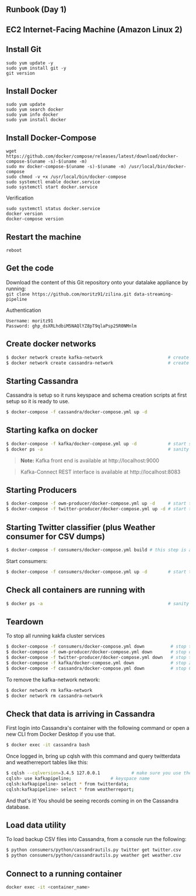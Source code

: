 ## Runbook (Day 1)

## EC2 Internet-Facing Machine (Amazon Linux 2)

## Install Git
```
sudo yum update -y
sudo yum install git -y
git version
```

## Install Docker
```
sudo yum update
sudo yum search docker
sudo yum info docker
sudo yum install docker
```

## Install Docker-Compose
```
wget https://github.com/docker/compose/releases/latest/download/docker-compose-$(uname -s)-$(uname -m) 
sudo mv docker-compose-$(uname -s)-$(uname -m) /usr/local/bin/docker-compose
sudo chmod -v +x /usr/local/bin/docker-compose
sudo systemctl enable docker.service
sudo systemctl start docker.service
```

Verification
```
sudo systemctl status docker.service
docker version
docker-compose version
```

## Restart the machine
``reboot``

## Get the code
Download the content of this Git repository onto your datalake appliance by running:  
``git clone https://github.com/moritz91/zilina.git data-streaming-pipeline``

Authentication
```
Username: moritz91
Password: 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
```

## Create docker networks
```bash
$ docker network create kafka-network                         # create a new docker network for kafka cluster (zookeeper, broker, kafka-manager services, and kafka connect sink services)
$ docker network create cassandra-network                     # create a new docker network for cassandra. (kafka connect will exist on this network as well in addition to kafka-network)
```

## Starting Cassandra
Cassandra is setup so it runs keyspace and schema creation scripts at first setup so it is ready to use.

```bash
$ docker-compose -f cassandra/docker-compose.yml up -d
```

## Starting kafka on docker
```bash
$ docker-compose -f kafka/docker-compose.yml up -d            # start single zookeeper, broker, kafka-manager and kafka-connect services
$ docker ps -a                                                # sanity check to make sure services are up: kafka_broker_1, kafka-manager, zookeeper, kafka-connect service
```

> **Note:** 
Kafka front end is available at http://localhost:9000

> Kafka-Connect REST interface is available at http://localhost:8083

## Starting Producers
```bash
$ docker-compose -f owm-producer/docker-compose.yml up -d     # start the producer that retrieves open weather map
$ docker-compose -f twitter-producer/docker-compose.yml up -d # start the producer for twitter
```

## Starting Twitter classifier (plus Weather consumer for CSV dumps)
```bash
$ docker-compose -f consumers/docker-compose.yml build # this step is always required to apply new changes
```
Start consumers:
```bash
$ docker-compose -f consumers/docker-compose.yml up -d        # start the consumers
```

## Check all containers are running with
```bash
$ docker ps -a                                                # sanity check to make sure services are up: kafka_broker_1, kafka-manager, zookeeper, kafka-connect service
```

## Teardown
To stop all running kakfa cluster services

```bash
$ docker-compose -f consumers/docker-compose.yml down          # stop the consumers
$ docker-compose -f owm-producer/docker-compose.yml down       # stop open weather map producer
$ docker-compose -f twitter-producer/docker-compose.yml down   # stop twitter producer
$ docker-compose -f kafka/docker-compose.yml down              # stop zookeeper, broker, kafka-manager and kafka-connect services
$ docker-compose -f cassandra/docker-compose.yml down          # stop Cassandra
```

To remove the kafka-network network:

```bash
$ docker network rm kafka-network
$ docker network rm cassandra-network
```

## Check that data is arriving in Cassandra
First login into Cassandra's container with the following command or open a new CLI from Docker Desktop if you use that.

```bash
$ docker exec -it cassandra bash
```
Once logged in, bring up cqlsh with this command and query twitterdata and weatherreport tables like this:

```bash
$ cqlsh --cqlversion=3.4.5 127.0.0.1 			# make sure you use the correct cqlversion
cqlsh> use kafkapipeline;				# keyspace name
cqlsh:kafkapipeline> select * from twitterdata;
cqlsh:kafkapipeline> select * from weatherreport;
```

And that's it! You should be seeing records coming in on the Cassandra database.

## Load data utility
To load backup CSV files into Cassandra, from a console run the following:

```bash
$ python consumers/python/cassandrautils.py twitter get twitter.csv
$ python consumers/python/cassandrautils.py weather get weather.csv
```

## Connect to a running container
```bash
docker exec -it <container_name>
```

